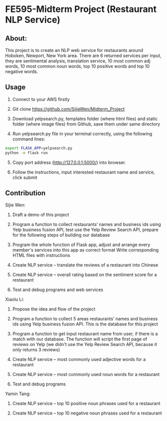 # FE595-Midterm Project (Restaurant NLP Service)
## About:
This project is to create an NLP web service for restaurants around Hoboken, Newport, New York area. There are 6 returned services per input, they are sentimental analysis, translation service, 10 most common adj words, 10 most common noun words, top 10 positive words and top 10 negative words.
## Usage
1. Connect to your AWS firstly

2. Git clone https://github.com/SijieWen/Midterm_Project

3. Download yelpsearch.py, templates folder (where html files) and static folder (where image files) from Github, save them under same directory

4. Run yelpsearch.py file in your terminal correctly, using the following command lines:
```bash
export FLASK_APP=yelpsearch.py
python -m flask run
```

5. Copy port address (http://127.0.0.1:5000/) into browser.

6. Follow the instructions, input interested restaurant name and service, click submit

## Contribution
Sijie Wen:

1. Draft a demo of this project

2. Program a function to collect restaurants’ names and business ids using Yelp business fusion API, test use the Yelp Review Search API, prepare for the following steps of building our database 

3. Program the whole function of Flask app, adjust and arrange every member's services into this app as correct format
Write corresponding HTML files with instructions

4. Create NLP service – translate the reviews of a restaurant into Chinese

5. Create NLP service – overall rating based on the sentiment score for a restaurant

6. Test and debug programs and web services


Xiaolu Li:

1. Propose the idea and flow of the project

2. Program a function to collect 5 areas restaurants’ names and business ids using Yelp business fusion API. This is the database for this project 

3. Program a function to get input restaurant name from user, if there is a match with our database. The function will script the first page of reviews on Yelp (we didn’t use the Yelp Review Search API, because it only returns 3 reviews)

4. Create NLP service – most commonly used adjective words for a restaurant

5. Create NLP service – most commonly used noun words for a restaurant

6. Test and debug programs


Yamin Tang:

1. Create NLP service – top 10 positive noun phrases used for a restaurant

2. Create NLP service – top 10 negative noun phrases used for a restaurant
